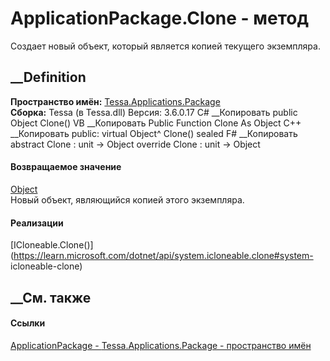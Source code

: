 # ApplicationPackage.Clone - метод
Создает новый объект, который является копией текущего экземпляра.
##  __Definition
 **Пространство имён:**
[Tessa.Applications.Package](N_Tessa_Applications_Package.htm)  
 **Сборка:** Tessa (в Tessa.dll) Версия: 3.6.0.17
C# __Копировать
     public Object Clone()
VB __Копировать
     Public Function Clone As Object
C++ __Копировать
     public:
    virtual Object^ Clone() sealed
F# __Копировать
     abstract Clone : unit -> Object 
    override Clone : unit -> Object 
#### Возвращаемое значение
[Object](https://learn.microsoft.com/dotnet/api/system.object)  
Новый объект, являющийся копией этого экземпляра.
#### Реализации
[ICloneable.Clone()](https://learn.microsoft.com/dotnet/api/system.icloneable.clone#system-
icloneable-clone)  
##  __См. также
#### Ссылки
[ApplicationPackage - ](T_Tessa_Applications_Package_ApplicationPackage.htm)
[Tessa.Applications.Package - пространство
имён](N_Tessa_Applications_Package.htm)
